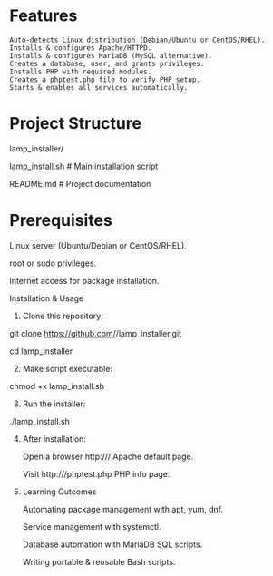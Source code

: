 # Features
	Auto-detects Linux distribution (Debian/Ubuntu or CentOS/RHEL).
	Installs & configures Apache/HTTPD.
    Installs & configures MariaDB (MySQL alternative).
	Creates a database, user, and grants privileges.
	Installs PHP with required modules.
	Creates a phptest.php file to verify PHP setup.
	Starts & enables all services automatically.

# Project Structure
 lamp_installer/
 
  lamp_install.sh   # Main installation script
  
  README.md         # Project documentation

# Prerequisites

Linux server (Ubuntu/Debian or CentOS/RHEL).

root or sudo privileges.

Internet access for package installation.

 Installation & Usage

1. Clone this repository:

git clone https://github.com/<your-username>/lamp_installer.git

cd lamp_installer

2. Make script executable:

chmod +x lamp_install.sh

3. Run the installer:

./lamp_install.sh

4. After installation:

	Open a browser  http://<server-ip>/  Apache default page.
	
	Visit  http://<server-ip>/phptest.php  PHP info page.

5. Learning Outcomes
	
	Automating package management with apt, yum, dnf.
	
	Service management with systemctl.
	
	Database automation with MariaDB SQL scripts.
	
	Writing portable & reusable Bash scripts.
